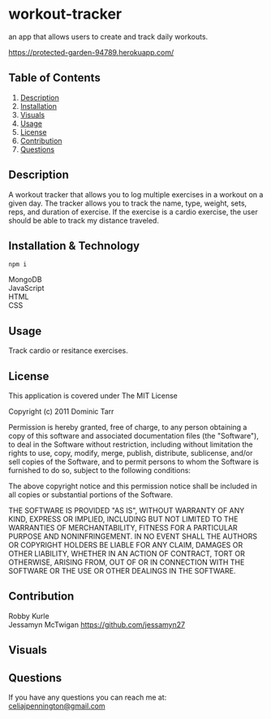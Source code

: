 # workout-tracker
an app that allows users to create and track daily workouts.

 https://protected-garden-94789.herokuapp.com/

## Table of Contents
1. [Description](#description)
2. [Installation](#installation)
3. [Visuals](#visuals)
4. [Usage](#usage)
5. [License](#license)
6. [Contribution](#contribution)
7. [Questions](#questions)

## Description
A workout tracker that allows you to log multiple exercises in a workout on a given day. The tracker allows you to track the name, type, weight, sets, reps, and duration of exercise. If the exercise is a cardio exercise, the user should be able to track my distance traveled.

## Installation & Technology
``` npm i ``` <br>

MongoDB <br>
JavaScript <br>
HTML <br>
CSS <br>

## Usage
Track cardio or resitance exercises.

## License 
This application is covered under The MIT License

Copyright (c) 2011 Dominic Tarr

Permission is hereby granted, free of charge, 
to any person obtaining a copy of this software and 
associated documentation files (the "Software"), to 
deal in the Software without restriction, including 
without limitation the rights to use, copy, modify, 
merge, publish, distribute, sublicense, and/or sell 
copies of the Software, and to permit persons to whom 
the Software is furnished to do so, 
subject to the following conditions:

The above copyright notice and this permission notice 
shall be included in all copies or substantial portions of the Software.

THE SOFTWARE IS PROVIDED "AS IS", WITHOUT WARRANTY OF ANY KIND, 
EXPRESS OR IMPLIED, INCLUDING BUT NOT LIMITED TO THE WARRANTIES 
OF MERCHANTABILITY, FITNESS FOR A PARTICULAR PURPOSE AND NONINFRINGEMENT. 
IN NO EVENT SHALL THE AUTHORS OR COPYRIGHT HOLDERS BE LIABLE FOR 
ANY CLAIM, DAMAGES OR OTHER LIABILITY, WHETHER IN AN ACTION OF CONTRACT, 
TORT OR OTHERWISE, ARISING FROM, OUT OF OR IN CONNECTION WITH THE 
SOFTWARE OR THE USE OR OTHER DEALINGS IN THE SOFTWARE.


## Contribution
Robby Kurle <br>
Jessamyn McTwigan https://github.com/jessamyn27

## Visuals


## Questions
If you have any questions you can reach me at: <br>
<a href = 'celiajpennington@gamil.com' > celiajpennington@gmail.com </a>